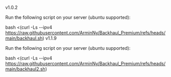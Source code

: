 v1.0.2

Run the following script on your server (ubuntu supported):

bash <(curl -Ls --ipv4 https://raw.githubusercontent.com/ArminNy/Backhaul_Premium/refs/heads/main/backhaul.sh)
v1.1.9

Run the following script on your server (ubuntu supported):

bash <(curl -Ls --ipv4 https://raw.githubusercontent.com/ArminNy/Backhaul_Premium/refs/heads/main/backhaul2.sh)
